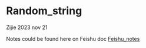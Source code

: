 # Random_string

Zijie 2023 nov 21

Notes could be found here on Feishu doc [Feishu_notes](https://pavt88y8kmg.feishu.cn/docx/M5fhdHJCyomHGGx4JQHcrITpn0d?from=from_copylink)
